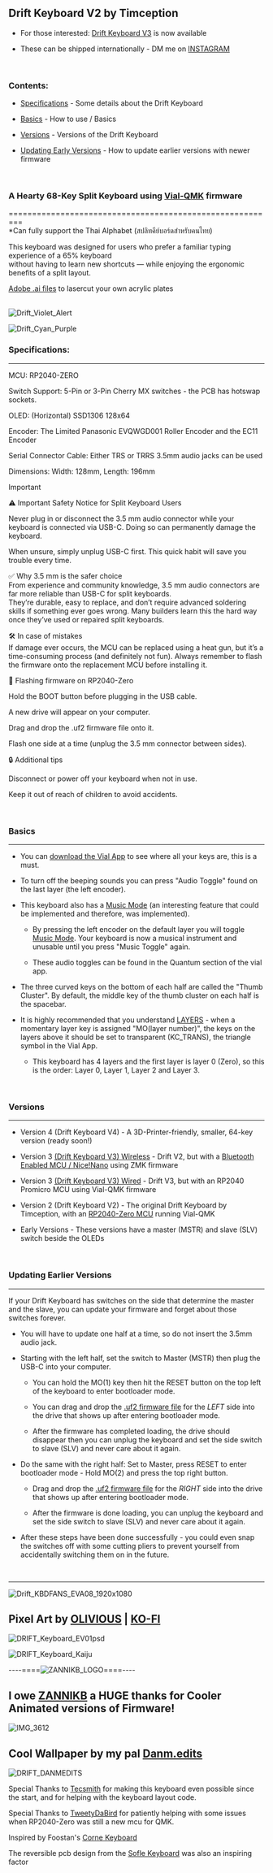 ## Drift Keyboard V2 by Timception  

- For those interested: [Drift Keyboard V3](https://github.com/Timception/zmk-config-drift-v3-editor) is now available  

- These can be shipped internationally - DM me on [INSTAGRAM](https://www.instagram.com/majin.keyboards/)  
<br/>  

### Contents:  

- [Specifications](#specifications) - Some details about the Drift Keyboard  

- [Basics](#basics) - How to use / Basics  

- [Versions](#versions) - Versions of the Drift Keyboard  

- [Updating Early Versions](#updating-earlier-versions) - How to update earlier versions with newer firmware  
<br/>  


### A Hearty 68-Key Split Keyboard using [Vial-QMK](https://github.com/vial-kb/vial-qmk) firmware  
=========================================================  
*Can fully support the Thai Alphabet (สปลิทคีย์บอร์ดสำหรับคนไทย)  

This keyboard was designed for users who prefer a familiar typing experience of a 65% keyboard  
without having to learn new shortcuts — while enjoying the ergonomic benefits of a split layout.  

[Adobe .ai files](/Plate/) to lasercut your own acrylic plates  
<br/>  


![Drift_Violet_Alert](https://github.com/user-attachments/assets/d189a734-1031-49f4-bbe0-3047e1bf285d)  

![Drift_Cyan_Purple](https://github.com/Timception/Drift/assets/84595044/90241f5b-bc75-43a6-833a-c3984175a96c)  


### Specifications:
---------------------------------------------------------------------------------

MCU: RP2040-ZERO  

Switch Support: 5-Pin or 3-Pin Cherry MX switches - the PCB has hotswap sockets.  

OLED: (Horizontal) SSD1306 128x64  

Encoder: The Limited Panasonic EVQWGD001 Roller Encoder and the EC11 Encoder  

Serial Connector Cable: Either TRS or TRRS 3.5mm audio jacks can be used  

Dimensions: Width: 128mm, Length: 196mm  

> [!Important]  
> ⚠️ Important Safety Notice for Split Keyboard Users  
>  
> Never plug in or disconnect the 3.5 mm audio connector while your keyboard is connected via USB-C. Doing so can permanently damage the keyboard.  
>  
> When unsure, simply unplug USB-C first. This quick habit will save you trouble every time.  
>  
> ✅ Why 3.5 mm is the safer choice  
> From experience and community knowledge, 3.5 mm audio connectors are far more reliable than USB-C for split keyboards.  
> They’re durable, easy to replace, and don’t require advanced soldering skills if something ever goes wrong. Many builders learn this the hard way once they’ve used or repaired split keyboards.  
>  
> 🛠️ In case of mistakes  
> If damage ever occurs, the MCU can be replaced using a heat gun, but it’s a time-consuming process (and definitely not fun).
> Always remember to flash the firmware onto the replacement MCU before installing it.  
>  
> 📌 Flashing firmware on RP2040-Zero  
>  
> Hold the BOOT button before plugging in the USB cable.  
>  
> A new drive will appear on your computer.  
>  
> Drag and drop the .uf2 firmware file onto it.  
>  
> Flash one side at a time (unplug the 3.5 mm connector between sides).  
>  
> 🔒 Additional tips  
>  
> Disconnect or power off your keyboard when not in use.  
>  
> Keep it out of reach of children to avoid accidents.  
<br/>  


### Basics  
---------------------------------------------------------------------------------

- You can [download the Vial App](https://get.vial.today/download/) to see where all your keys are, this is a must.  
  
- To turn off the beeping sounds you can press "Audio Toggle" found on the last layer (the left encoder).  

- This keyboard also has a [Music Mode](https://docs.qmk.fm/features/audio#music-mode) (an interesting feature that could be implemented and therefore, was implemented).  

  - By pressing the left encoder on the default layer you will toggle [Music Mode](https://docs.qmk.fm/features/audio#music-mode). Your keyboard is now a musical instrument and unusable until you press "Music Toggle" again.  

   - These audio toggles can be found in the Quantum section of the vial app.  

- The three curved keys on the bottom of each half are called the "Thumb Cluster". By default, the middle key of the thumb cluster on each half is the spacebar.

- It is highly recommended that you understand [LAYERS](https://get.vial.today/manual/layers.html) - when a momentary layer key is assigned "MO(layer number)", the keys on the layers above it should be set to transparent (KC_TRANS), the triangle symbol in the Vial App.

  - This keyboard has 4 layers and the first layer is layer 0 (Zero), so this is the order: Layer 0, Layer 1, Layer 2 and Layer 3.
<br/>  

### Versions  
---------------------------------------------------------------------------------

- Version 4 (Drift Keyboard V4) - A 3D-Printer-friendly, smaller, 64-key version (ready soon!)  

- Version 3 [(Drift Keyboard V3) Wireless](https://github.com/Timception/zmk-config-drift-v3-editor) - Drift V2, but with a [Bluetooth Enabled MCU / Nice!Nano](https://typeractive.xyz/products/nice-nano) using ZMK firmware  

- Version 3 [(Drift Keyboard V3) Wired](https://github.com/Timception/Drift-v3-vial) - Drift V3, but with an RP2040 Promicro MCU using Vial-QMK firmware  

- Version 2 (Drift Keyboard V2) - The original Drift Keyboard by Timception, with an [RP2040-Zero MCU](https://docs.nordicsemi.com/bundle/ncs-latest/page/zephyr/boards/waveshare/rp2040_zero/doc/index.html) running Vial-QMK  

- Early Versions - These versions have a master (MSTR) and slave (SLV) switch beside the OLEDs  
<br/>  

### Updating Earlier Versions  
---------------------------------------------------------------------------------

If your Drift Keyboard has switches on the side that determine the master and the slave, you can update your firmware and forget about those switches forever.  

- You will have to update one half at a time, so do not insert the 3.5mm audio jack.  

- Starting with the left half, set the switch to Master (MSTR) then plug the USB-C into your computer.  

  - You can hold the MO(1) key then hit the RESET button on the top left of the keyboard to enter bootloader mode.  

  - You can drag and drop the [.uf2 firmware file](https://github.com/Timception/Drift/tree/main/precompiled_firmware/V2_Everything_Unlocked) for the *LEFT* side into the drive that shows up after entering bootloader mode.  
 
  - After the firmware has completed loading, the drive should disappear then you can unplug the keyboard and set the side switch to slave (SLV) and never care about it again.  
 
- Do the same with the right half: Set to Master, press RESET to enter bootloader mode - Hold MO(2) and press the top right button.    

  - Drag and drop the [.uf2 firmware file](https://github.com/Timception/Drift/tree/main/precompiled_firmware/V2_Everything_Unlocked) for the *RIGHT* side into the drive that shows up after entering bootloader mode.  
 
  - After the firmware is done loading, you can unplug the keyboard and set the side switch to slave (SLV) and never care about it again.  
 
- After these steps have been done successfully - you could even snap the switches off with some cutting pliers to prevent yourself from accidentally switching them on in the future.  
<br/>  

---------------------------------------------------------------------------------  
![Drift_KBDFANS_EVA08_1920x1080](https://github.com/Timception/Drift/assets/84595044/8d15f7ea-c605-4f26-971c-0087e263e1d2)



Pixel Art by [OLIVlOUS](https://www.instagram.com/keebpixel) | [KO-FI](https://ko-fi.com/olivious)
---------------------------------------------------------------------------------

![DRIFT_Keyboard_EV01psd](https://github.com/Timception/Drift/assets/84595044/a8ad2528-249f-4310-a324-4c62dbdfb540)

![DRIFT_Keyboard_Kaiju](https://github.com/Timception/Drift/assets/84595044/a0f79aaa-8451-4e9c-bb01-142a24413e9a)



----====![ZANNIKB_LOGO](https://github.com/Timception/Drift/assets/84595044/16948fb5-0360-4244-a7d2-38ecee8af839)====----

I owe [ZANNIKB](https://www.instagram.com/zannikb/) a HUGE thanks for Cooler Animated versions of Firmware!
---------------------------------------------------------------------------------

![IMG_3612](https://github.com/Timception/Drift/assets/84595044/4112aebc-5a67-485c-86f4-9d734125b426)



Cool Wallpaper by my pal [Danm.edits](https://www.instagram.com/danm.edits)
---------------------------------------------------------------------------------
![DRIFT_DANMEDITS](https://github.com/Timception/Drift/assets/84595044/f156adec-f6c8-4baf-ab20-4583fb48fca4)



Special Thanks to [Tecsmith](https://github.com/Tecsmith) for making this keyboard even possible since the start, and for helping with the keyboard layout code.

Special Thanks to [TweetyDaBird](https://github.com/TweetyDaBird) for patiently helping with some issues when RP2040-Zero was still a new mcu for QMK.  

Inspired by Foostan's [Corne Keyboard](https://github.com/foostan/crkbd)  

The reversible pcb design from the [Sofle Keyboard](https://josefadamcik.github.io/SofleKeyboard/) was also an inspiring factor  
